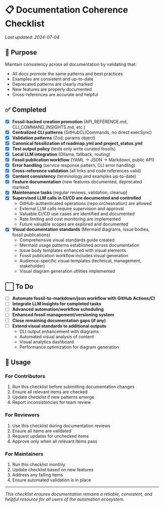 # 📋 Documentation Coherence Checklist
_Last updated: 2024-07-04_

## 🎯 Purpose

Maintain consistency across all documentation by validating that:
- All docs promote the same patterns and best practices
- Examples are consistent and up-to-date
- Deprecated patterns are clearly marked
- New features are properly documented
- Cross-references are accurate and helpful

## ✅ Completed

- [x] **Fossil-backed creation promotion** (API_REFERENCE.md, CLI_COMMAND_INSIGHTS.md, etc.)
- [x] **Centralized CLI patterns** (GitHubCLICommands, no direct execSync)
- [x] **Validation patterns** (Zod, params object)
- [x] **Canonical fossilization of roadmap.yml and project_status.yml**
- [x] **Test output policy** (tests only write curated fossils)
- [x] **Local LLM integration** (Ollama, fallback, routing)
- [x] **Fossil publication workflow** (YAML → JSON → Markdown, public API)
- [x] **Error handling** (service response pattern, CLI error handling)
- [x] **Cross-reference validation** (all links and code references valid)
- [x] **Content consistency** (terminology and examples up-to-date)
- [x] **Feature documentation** (new features documented, deprecated marked)
- [x] **Maintenance tasks** (regular reviews, validation, cleanup)
- [x] **Supervised LLM calls in CI/CD are documented and controlled**
  - GitHub-authenticated operations (repo:orchestration) are allowed
  - External LLM calls require supervision and approval
  - Valuable CI/CD use cases are identified and documented
  - Rate limiting and cost monitoring are implemented
  - Future valuable scopes are explored and documented
- [x] **Visual documentation standards** (Mermaid diagrams, issue bodies, fossil publications)
  - Comprehensive visual standards guide created
  - Mermaid usage patterns established across documentation
  - Issue body templates enhanced with visual elements
  - Fossil publication workflow includes visual generation
  - Audience-specific visual templates (technical, management, stakeholder)
  - Visual diagram generation utilities implemented

## ⬜ To Do

- [ ] **Automate fossil-to-markdown/json workflow with GitHub Actions/CI**
- [ ] **Integrate LLM Insights for completed tasks**
- [ ] **Advanced automation/workflow scheduling**
- [ ] **Enhanced fossil management/versioning system**
- [ ] **Close remaining documentation gaps (if any)**
- [ ] **Extend visual standards to additional outputs**
  - CLI output enhancement with diagrams
  - Automated visual analysis of content
  - Visual analytics dashboard
  - Performance optimization for diagram generation

## 🎯 Usage

### For Contributors
1. Run this checklist before submitting documentation changes
2. Ensure all relevant items are checked
3. Update checklist if new patterns emerge
4. Report inconsistencies for team review

### For Reviewers
1. Use this checklist during documentation reviews
2. Ensure all items are validated
3. Request updates for unchecked items
4. Approve only when all relevant items pass

### For Maintainers
1. Run this checklist monthly
2. Update checklist based on new features
3. Address any failing items
4. Ensure automated validation is in place

---

*This checklist ensures documentation remains a reliable, consistent, and helpful resource for all users of the automation ecosystem.* 